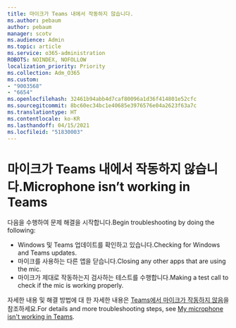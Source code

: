 ```yaml
---
title: 마이크가 Teams 내에서 작동하지 않습니다.
ms.author: pebaum
author: pebaum
manager: scotv
ms.audience: Admin
ms.topic: article
ms.service: o365-administration
ROBOTS: NOINDEX, NOFOLLOW
localization_priority: Priority
ms.collection: Adm_O365
ms.custom:
- "9003568"
- "6654"
ms.openlocfilehash: 32461b94abb4d7caf80096a1d36f414801e52cfc
ms.sourcegitcommit: 8bc60ec34bc1e40685e3976576e04a2623f63a7c
ms.translationtype: HT
ms.contentlocale: ko-KR
ms.lasthandoff: 04/15/2021
ms.locfileid: "51830003"
---
```

# <a name="microphone-isnt-working-in-teams"></a><span data-ttu-id="aa1c0-102">마이크가 Teams 내에서 작동하지 않습니다.</span><span class="sxs-lookup"><span data-stu-id="aa1c0-102">Microphone isn’t working in Teams</span></span>

<span data-ttu-id="aa1c0-103">다음을 수행하여 문제 해결을 시작합니다.</span><span class="sxs-lookup"><span data-stu-id="aa1c0-103">Begin troubleshooting by doing the following:</span></span>

- <span data-ttu-id="aa1c0-104">Windows 및 Teams 업데이트를 확인하고 있습니다.</span><span class="sxs-lookup"><span data-stu-id="aa1c0-104">Checking for Windows and Teams updates.</span></span>
- <span data-ttu-id="aa1c0-105">마이크를 사용하는 다른 앱을 닫습니다.</span><span class="sxs-lookup"><span data-stu-id="aa1c0-105">Closing any other apps that are using the mic.</span></span>
- <span data-ttu-id="aa1c0-106">마이크가 제대로 작동하는지 검사하는 테스트를 수행합니다.</span><span class="sxs-lookup"><span data-stu-id="aa1c0-106">Making a test call to check if the mic is working properly.</span></span>

<span data-ttu-id="aa1c0-107">자세한 내용 및 해결 방법에 대 한 자세한 내용은 [Teams에서 마이크가 작동하지 않음](https://support.microsoft.com/office/666d1123-9dd0-4a31-ad2e-a758b204f33a)을 참조하세요.</span><span class="sxs-lookup"><span data-stu-id="aa1c0-107">For details and more troubleshooting steps, see [My microphone isn't working in Teams](https://support.microsoft.com/office/666d1123-9dd0-4a31-ad2e-a758b204f33a).</span></span>
